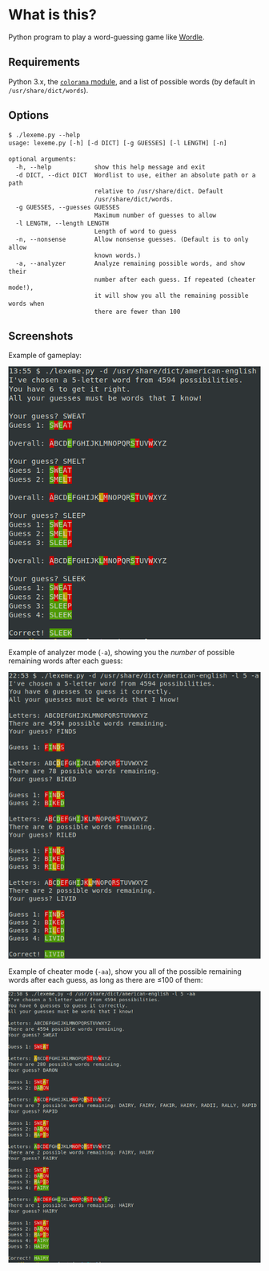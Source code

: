 # What is this?

Python program to play a word-guessing game like
[Wordle](https://www.powerlanguage.co.uk/wordle).

## Requirements

Python 3.x, the [`colorama` module](https://pypi.org/project/colorama),
and a list of possible words (by default in `/usr/share/dict/words`).

## Options

```
$ ./lexeme.py --help
usage: lexeme.py [-h] [-d DICT] [-g GUESSES] [-l LENGTH] [-n]

optional arguments:
  -h, --help            show this help message and exit
  -d DICT, --dict DICT  Wordlist to use, either an absolute path or a path
                        relative to /usr/share/dict. Default
                        /usr/share/dict/words.
  -g GUESSES, --guesses GUESSES
                        Maximum number of guesses to allow
  -l LENGTH, --length LENGTH
                        Length of word to guess
  -n, --nonsense        Allow nonsense guesses. (Default is to only allow
                        known words.)
  -a, --analyzer        Analyze remaining possible words, and show their
                        number after each guess. If repeated (cheater mode!),
                        it will show you all the remaining possible words when
                        there are fewer than 100
```

## Screenshots

Example of gameplay:

![Example](example.png)

Example of analyzer mode (`-a`), showing you the _number_ of possible remaining words
after each guess:

![Analyzer](analyzer.png)

Example of cheater mode (`-aa`), show you all of the possible remaining words
after each guess, as long as there are ≤100 of them:

![Analyzer](cheater.png)
